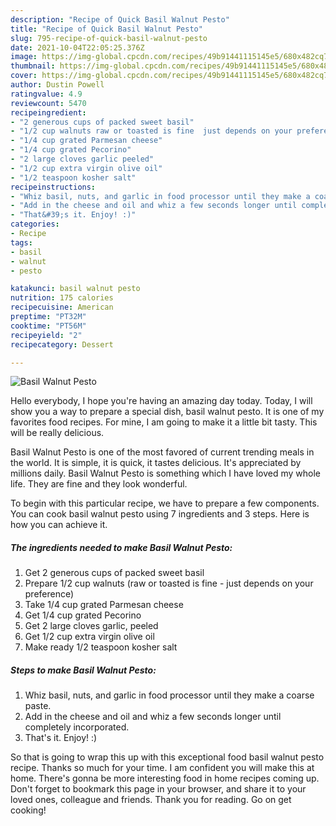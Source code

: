 ```yaml
---
description: "Recipe of Quick Basil Walnut Pesto"
title: "Recipe of Quick Basil Walnut Pesto"
slug: 795-recipe-of-quick-basil-walnut-pesto
date: 2021-10-04T22:05:25.376Z
image: https://img-global.cpcdn.com/recipes/49b91441115145e5/680x482cq70/basil-walnut-pesto-recipe-main-photo.jpg
thumbnail: https://img-global.cpcdn.com/recipes/49b91441115145e5/680x482cq70/basil-walnut-pesto-recipe-main-photo.jpg
cover: https://img-global.cpcdn.com/recipes/49b91441115145e5/680x482cq70/basil-walnut-pesto-recipe-main-photo.jpg
author: Dustin Powell
ratingvalue: 4.9
reviewcount: 5470
recipeingredient:
- "2 generous cups of packed sweet basil"
- "1/2 cup walnuts raw or toasted is fine  just depends on your preference"
- "1/4 cup grated Parmesan cheese"
- "1/4 cup grated Pecorino"
- "2 large cloves garlic peeled"
- "1/2 cup extra virgin olive oil"
- "1/2 teaspoon kosher salt"
recipeinstructions:
- "Whiz basil, nuts, and garlic in food processor until they make a coarse paste."
- "Add in the cheese and oil and whiz a few seconds longer until completely incorporated."
- "That&#39;s it. Enjoy! :)"
categories:
- Recipe
tags:
- basil
- walnut
- pesto

katakunci: basil walnut pesto 
nutrition: 175 calories
recipecuisine: American
preptime: "PT32M"
cooktime: "PT56M"
recipeyield: "2"
recipecategory: Dessert

---
```



![Basil Walnut Pesto](https://img-global.cpcdn.com/recipes/49b91441115145e5/680x482cq70/basil-walnut-pesto-recipe-main-photo.jpg)

Hello everybody, I hope you're having an amazing day today. Today, I will show you a way to prepare a special dish, basil walnut pesto. It is one of my favorites food recipes. For mine, I am going to make it a little bit tasty. This will be really delicious.

Basil Walnut Pesto is one of the most favored of current trending meals in the world. It is simple, it is quick, it tastes delicious. It's appreciated by millions daily. Basil Walnut Pesto is something which I have loved my whole life. They are fine and they look wonderful.




To begin with this particular recipe, we have to prepare a few components. You can cook basil walnut pesto using 7 ingredients and 3 steps. Here is how you can achieve it.

<!--inarticleads1-->

##### The ingredients needed to make Basil Walnut Pesto:

1. Get 2 generous cups of packed sweet basil
1. Prepare 1/2 cup walnuts (raw or toasted is fine - just depends on your preference)
1. Take 1/4 cup grated Parmesan cheese
1. Get 1/4 cup grated Pecorino
1. Get 2 large cloves garlic, peeled
1. Get 1/2 cup extra virgin olive oil
1. Make ready 1/2 teaspoon kosher salt




<!--inarticleads2-->

##### Steps to make Basil Walnut Pesto:

1. Whiz basil, nuts, and garlic in food processor until they make a coarse paste.
1. Add in the cheese and oil and whiz a few seconds longer until completely incorporated.
1. That&#39;s it. Enjoy! :)




So that is going to wrap this up with this exceptional food basil walnut pesto recipe. Thanks so much for your time. I am confident you will make this at home. There's gonna be more interesting food in home recipes coming up. Don't forget to bookmark this page in your browser, and share it to your loved ones, colleague and friends. Thank you for reading. Go on get cooking!
